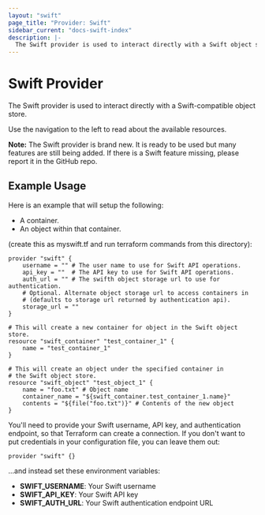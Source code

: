 ```yaml
---
layout: "swift"
page_title: "Provider: Swift"
sidebar_current: "docs-swift-index"
description: |-
  The Swift provider is used to interact directly with a Swift object store.
---
```


# Swift Provider

The Swift provider is used to interact directly with a Swift-compatible object store.

Use the navigation to the left to read about the available resources.

<div class="alert alert-block alert-info">
<strong>Note:</strong> The Swift provider is brand new.
It is ready to be used but many features are still being added. If there
is a Swift feature missing, please report it in the GitHub repo.
</div>

## Example Usage

Here is an example that will setup the following:

+ A container.
+ An object within that container.

(create this as myswift.tf and run terraform commands from this directory):

```hcl
provider "swift" {
    username = "" # The user name to use for Swift API operations.
    api_key = ""  # The API key to use for Swift API operations.
    auth_url = "" # The swifth object storage url to use for authentication.
    # Optional. Alternate object storage url to access containers in
    # (defaults to storage url returned by authentication api).
    storage_url = ""
}

# This will create a new container for object in the Swift object store.
resource "swift_container" "test_container_1" {
    name = "test_container_1"
}

# This will create an object under the specified container in
# the Swift object store.
resource "swift_object" "test_object_1" {
    name = "foo.txt" # Object name
    container_name = "${swift_container.test_container_1.name}"
    contents = "${file("foo.txt")}" # Contents of the new object
}
```

You'll need to provide your Swift username, API key, and authentication endpoint,
so that Terraform can create a connection. If you don't want to put
credentials in your configuration file, you can leave them
out:

```
provider "swift" {}
```

...and instead set these environment variables:

- **SWIFT_USERNAME**: Your Swift username
- **SWIFT_API_KEY**: Your Swift API key
- **SWIFT_AUTH_URL**: Your Swift authentication endpoint URL
